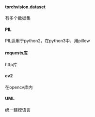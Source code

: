#### torchvision.dataset
有多个数据集
#### PIL
PIL适用于python2，在python3中，用pillow
#### requests库
http库
#### cv2
在opencv库内
#### UML
统一建模语言
